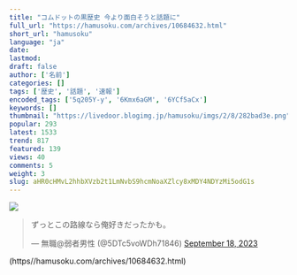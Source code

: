 ```yaml
---
title: "コムドットの黒歴史 今より面白そうと話題に"
full_url: "https://hamusoku.com/archives/10684632.html"
short_url: "hamusoku"
language: "ja"
date: 
lastmod: 
draft: false
author: ['名前']
categories: []
tags: ['歴史', '話題', '速報']
encoded_tags: ['5q205Y-y', '6Kmx6aGM', '6YCf5aCx']
keywords: []
thumbnail: "https://livedoor.blogimg.jp/hamusoku/imgs/2/8/282bad3e.png"
popular: 293
latest: 1533
trend: 817
featured: 139
views: 40
comments: 5
weight: 3
slug: aHR0cHMvL2hhbXVzb2t1LmNvbS9hcmNoaXZlcy8xMDY4NDYzMi5odG1s
---
```


![](https://livedoor.blogimg.jp/hamusoku/imgs/2/8/282bad3e.png)

<blockquote class='twitter-tweet'><p></p><p lang='ja' dir='ltr'>ずっとこの路線なら俺好きだったかも。</p>— 無職@弱者男性 (@5DTc5voWDh71846) <a href='https//twitter.com/5DTc5voWDh71846/status/1703573224536367280?ref_src=twsrc%5Etfw'>September 18, 2023</a></blockquote> 

(https//hamusoku.com/archives/10684632.html)
